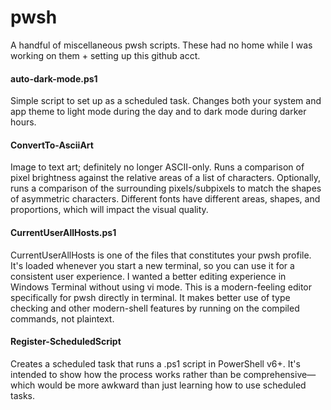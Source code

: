 # pwsh
A handful of miscellaneous pwsh scripts.
These had no home while I was working on them + setting up this github acct.

#### auto-dark-mode.ps1
Simple script to set up as a scheduled task.
Changes both your system and app theme to light mode during the day and to dark mode during darker hours.

#### ConvertTo-AsciiArt
Image to text art; definitely no longer ASCII-only.
Runs a comparison of pixel brightness against the relative areas of a list of characters.
Optionally, runs a comparison of the surrounding pixels/subpixels to match the shapes of asymmetric characters.
Different fonts have different areas, shapes, and proportions, which will impact the visual quality.

#### CurrentUserAllHosts.ps1
CurrentUserAllHosts is one of the files that constitutes your pwsh profile.
It's loaded whenever you start a new terminal, so you can use it for a consistent user experience.
I wanted a better editing experience in Windows Terminal without using vi mode.
This is a modern-feeling editor specifically for pwsh directly in terminal.
It makes better use of type checking and other modern-shell features by running on the compiled commands, not plaintext.

#### Register-ScheduledScript
Creates a scheduled task that runs a .ps1 script in PowerShell v6+.
It's intended to show how the process works rather than be comprehensive—which would be more awkward than just learning how to use scheduled tasks.
